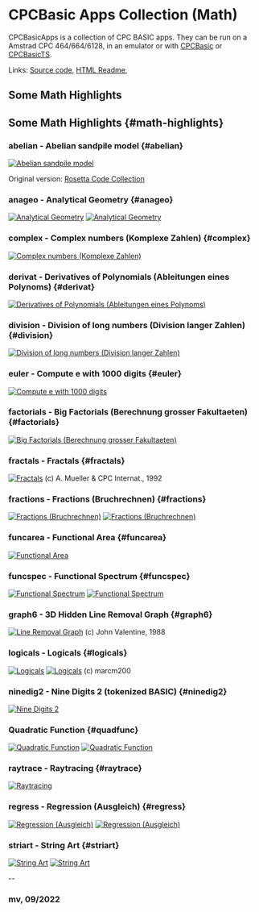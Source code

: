 # CPCBasic Apps Collection (Math)

CPCBasicApps is a collection of CPC BASIC apps.
They can be run on a Amstrad CPC 464/664/6128, in an emulator or with
[CPCBasic](https://benchmarko.github.io/CPCBasic/) or [CPCBasicTS](https://benchmarko.github.io/CPCBasicTS/).

Links:
[Source code](https://github.com/benchmarko/CPCBasicApps/),
[HTML Readme](https://github.com/benchmarko/CPCBasicApps/#readme),

## Some Math Highlights

## Some Math Highlights {#math-highlights}

### abelian - Abelian sandpile model {#abelian}

[![Abelian sandpile model](./img/abelian.png)](../../dist/index.html?database=apps&example=math/abelian)

Original version: [Rosetta Code Collection](../rosetta/#abelian)

### anageo - Analytical Geometry {#anageo}

[![Analytical Geometry](./img/anageo.png)](../../dist/index.html?database=apps&example=math/anageo)
[![Analytical Geometry](./img/anageo2.png)](../../dist/index.html?database=apps&example=math/anageo&input=512%0d%0d)

### complex - Complex numbers (Komplexe Zahlen) {#complex}

[![Complex numbers (Komplexe Zahlen)](./img/complex.png)](../../dist/index.html?database=apps&example=math/complex)

### derivat - Derivatives of Polynomials (Ableitungen eines Polynoms) {#derivat}

[![Derivatives of Polynomials (Ableitungen eines Polynoms)](./img/derivat.png)](../../dist/index.html?database=apps&example=math/derivat)

### division - Division of long numbers (Division langer Zahlen) {#division}

[![Division of long numbers (Division langer Zahlen)](./img/division.png)](../../dist/index.html?database=apps&example=math/division)

### euler - Compute e with 1000 digits {#euler}

[![Compute e with 1000 digits](./img/euler.png)](../../dist/index.html?database=apps&example=math/euler)

### factorials - Big Factorials (Berechnung grosser Fakultaeten) {#factorials}

[![Big Factorials (Berechnung grosser Fakultaeten)](./img/factorials.png)](../../dist/index.html?database=apps&example=math/factorials)

### fractals - Fractals {#fractals}

[![Fractals](./img/fractals.png)](../../dist/index.html?database=apps&example=math/fractals) (c) A. Mueller & CPC Internat., 1992

### fractions - Fractions (Bruchrechnen) {#fractions}

[![Fractions (Bruchrechnen)](./img/fractions.png)](../../dist/index.html?database=apps&example=math/fractions)
[![Fractions (Bruchrechnen)](./img/fractions2.png)](../../dist/index.html?database=apps&example=math/fractions&input=323%0D2%0D4%0D56%0D)

### funcarea - Functional Area {#funcarea}

[![Functional Area](./img/funcarea.png)](../../dist/index.html?database=apps&example=math/funcarea)

### funcspec - Functional Spectrum {#funcspec}

[![Functional Spectrum](./img/funcspec.png)](../../dist/index.html?database=apps&example=math/funcspec)
[![Functional Spectrum](./img/funcspec2.png)](../../dist/index.html?database=apps&example=math/funcspec&input=6ðððððóóóó)

### graph6 - 3D Hidden Line Removal Graph {#graph6}

[![Line Removal Graph](./img/graph6.png)](../../dist/index.html?database=apps&example=math/graph6) (c) John Valentine, 1988

### logicals - Logicals {#logicals}

[![Logicals](./img/logicals.png)](../../dist/index.html?database=apps&example=math/logicals)
[![Logicals](./img/logicals2.png)](../../dist/index.html?database=apps&example=math/logicals) (c) marcm200

### ninedig2 - Nine Digits 2 (tokenized BASIC) {#ninedig2}

[![Nine Digits 2](./img/ninedig2.png)](../../dist/index.html?database=apps&example=math/ninedig2)

### Quadratic Function {#quadfunc}

[![Quadratic Function](./img/quadfunc.png)](../../dist/index.html?database=apps&example=math/quadfunc)
[![Quadratic Function](./img/quadfunc2.png)](../../dist/index.html?database=apps&example=math/quadfunc&input=6)

### raytrace - Raytracing {#raytrace}

[![Raytracing](./img/raytrace.png)](../../dist/index.html?database=apps&example=math/raytrace)

### regress - Regression (Ausgleich) {#regress}

[![Regression (Ausgleich)](./img/regress.png)](../../dist/index.html?database=apps&example=math/regress)
[![Regression (Ausgleich)](./img/regress2.png)](../../dist/index.html?database=apps&example=math/regress)

### striart - String Art {#striart}

[![String Art](./img/striart.png)](../../dist/index.html?database=apps&example=math/striart)
[![String Art](./img/striart2.png)](../../dist/index.html?database=apps&example=math/striart)

--

### **mv, 09/2022**
